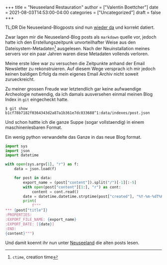 +++
title = "Neuseeland Restauration"
author = ["Valentin Boettcher"]
date = 2021-08-03T14:53:00-04:00
categories = ["Uncategorized"]
draft = false
+++

TL;DR Die Neuseeland-Blogposts sind nun [wieder da](/categories/neuseeland) und korrekt datiert.

Zwar lagen mir die Neuseeland-Blog posts als `markdown` quelle vor,
jedoch hatte ich den Erstellungszeitpunk unvorteilhafter Weise aus den
Dateisystem-Metadaten[^fn:1] ausgelesen. Nach der Neuinstallation meines
servers vor ein paar Jahren waren diese Metadaten vollends verloren.

Meine erste Idee war zu versuchen die Zeitpunkte anhand der Email
Newsletter zu rekonstruieren. Auf diesem Wege versprach ich mir jedoch
keinen baldigen Erfolg da mein eigenes Email Archiv nicht soweit
zurueckreicht.

Zu meiner grossen Freude war letztendlich gar keine aufwaendige
Archeologie notwendig, da ich damals ausversehen einmal meinen Blog
Index in `git` eingecheckt hatte.

```shell
$ git show b1cf78b7182f0364343d2a87a1b361e7dc833688^1:data/indexes/post.json
```

Und schon hattte ich die ganze Suppe (sogar vollstaendig) in einem
maschinenlesbaren Format.

Ein wenig python verwandelte das Ganze in das neue Blog format.

```python
import sys
import json
import datetime

with open(sys.argv[1], "r") as f:
    data = json.load(f)

    for post in data:
        export_name = (post["content"]).split("/")[-1][:-5]
        with open(post["content"][1:], "r") as cont:
            content = cont.read()
        date = datetime.datetime.strptime(post["created"], "%Y-%m-%dT%H:%M:%S.%fZ")
        print(
            f"""
*** {post["title"]}
:PROPERTIES:
:EXPORT_FILE_NAME: {export_name}
:EXPORT_DATE: [{date}]
:END:
{content}""")
```

Und damit koennt ihr nun unter [Neuseeland](/categories/neuseeland) die alten posts lesen.

[^fn:1]: `ctime`, creation time